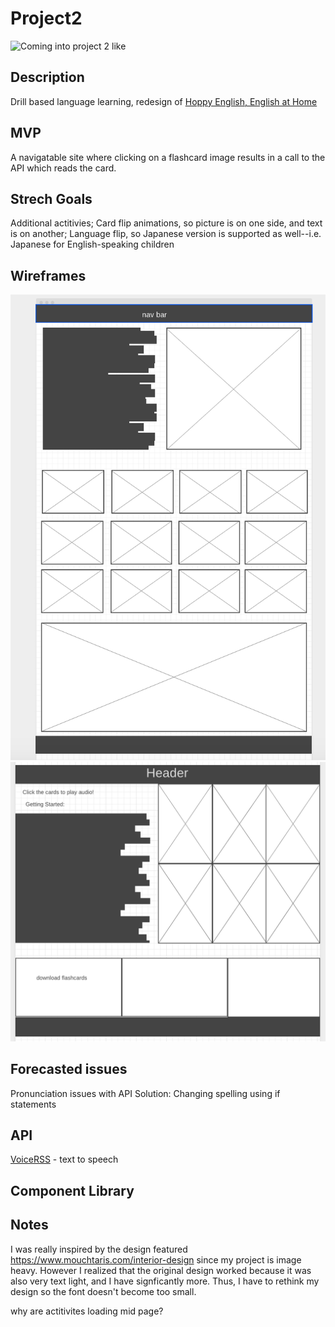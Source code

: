 # Project2



![Coming into project 2 like](https://media.giphy.com/media/13871fiv9kBfkQ/giphy.gif)

## Description
Drill based language learning, redesign of [Hoppy English, English at Home](https://hoppyenglish.com/https-hoppyenglish-com-%e3%81%8a%e3%81%86%e3%81%a1%e3%81%a7%e3%81%a1%e3%82%87%e3%81%93%e3%81%a3%e3%81%a8english%e3%81%ae%e4%bd%bf%e3%81%84%e6%96%b9-frame-nonceb46a2e6b3b/)


## MVP
A navigatable site where clicking on a flashcard image results in a call to the API which reads the card.


## Strech Goals
Additional actitivies;
Card flip animations, so picture is on one side, and text is on another;
Language flip, so Japanese version is supported as well--i.e. Japanese for English-speaking children

## Wireframes
![Landing page](https://github.com/PurpleTatsu/Project2/blob/master/wireframes/wireframe2.png?raw=true)
![Drills](https://github.com/PurpleTatsu/Project2/blob/master/wireframes/wireframe1.png?raw=true)


## Forecasted issues
Pronunciation issues with API
Solution: Changing spelling using if statements

## API
[VoiceRSS](http://api.voicerss.org) - text to speech

## Component Library

## Notes
I was really inspired by the design featured https://www.mouchtaris.com/interior-design since my project is image heavy. However I realized that the original design worked because it was also very text light, and I have signficantly more. Thus, I have to rethink my design so the font doesn't become too small.

why are actitivites loading mid page?